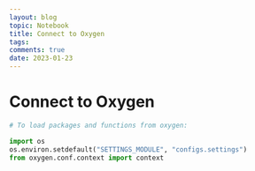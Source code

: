 ```yaml
---
layout: blog
topic: Notebook
title: Connect to Oxygen
tags: 
comments: true
date: 2023-01-23
---
```


# Connect to Oxygen

```python
# To load packages and functions from oxygen:

import os
os.environ.setdefault("SETTINGS_MODULE", "configs.settings")
from oxygen.conf.context import context
```
